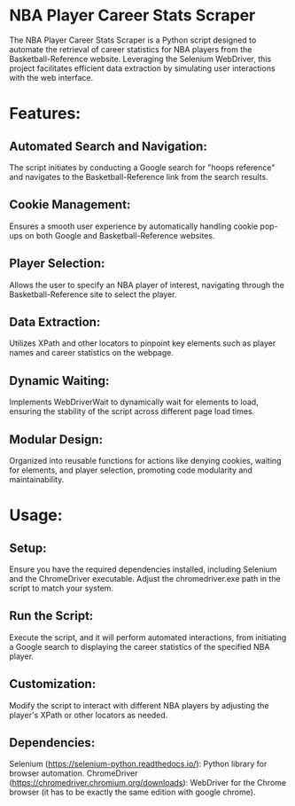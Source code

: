 # NBA Player Career Stats Scraper

The NBA Player Career Stats Scraper is a Python script designed to automate the retrieval of career statistics for NBA players from the Basketball-Reference website. Leveraging the Selenium WebDriver, this project facilitates efficient data extraction by simulating user interactions with the web interface.

# Features:

## Automated Search and Navigation:

The script initiates by conducting a Google search for "hoops reference" and navigates to the Basketball-Reference link from the search results.

## Cookie Management:

Ensures a smooth user experience by automatically handling cookie pop-ups on both Google and Basketball-Reference websites.

## Player Selection:

Allows the user to specify an NBA player of interest, navigating through the Basketball-Reference site to select the player.

## Data Extraction:

Utilizes XPath and other locators to pinpoint key elements such as player names and career statistics on the webpage.

## Dynamic Waiting:

Implements WebDriverWait to dynamically wait for elements to load, ensuring the stability of the script across different page load times.

## Modular Design:

Organized into reusable functions for actions like denying cookies, waiting for elements, and player selection, promoting code modularity and maintainability.

# Usage:

## Setup:

Ensure you have the required dependencies installed, including Selenium and the ChromeDriver executable.
Adjust the chromedriver.exe path in the script to match your system.

## Run the Script:

Execute the script, and it will perform automated interactions, from initiating a Google search to displaying the career statistics of the specified NBA player.

## Customization:

Modify the script to interact with different NBA players by adjusting the player's XPath or other locators as needed.

## Dependencies:
Selenium (https://selenium-python.readthedocs.io/): Python library for browser automation.
ChromeDriver (https://chromedriver.chromium.org/downloads): WebDriver for the Chrome browser (it has to be exactly the same edition with google chrome).


